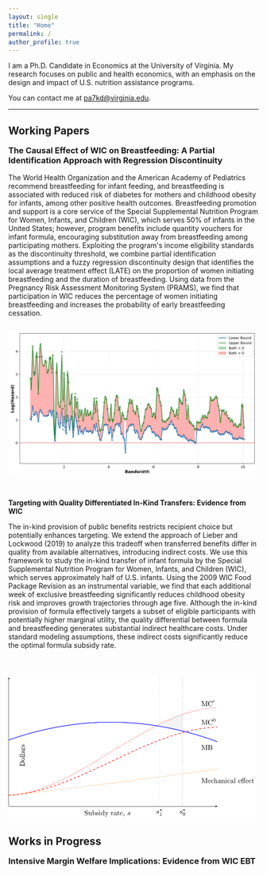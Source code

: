 ```yaml
---
layout: single
title: "Home"
permalink: /
author_profile: true
---
```


I am a Ph.D. Candidate in Economics at the University of Virginia. My research focuses on public and health economics, with an emphasis on the design and impact of U.S. nutrition assistance programs. 

You can contact me at [pa7kd@virginia.edu](mailto:pa7kd@virginia.edu).

---

## Working Papers

<div style="margin-bottom: 3em;">
  <h3 style="margin-top: 0;"><strong>The Causal Effect of WIC on Breastfeeding: A Partial Identification Approach with Regression Discontinuity</strong></h3>
  <p>
    The World Health Organization and the American Academy of Pediatrics recommend breastfeeding for infant feeding, and breastfeeding is associated with reduced risk of diabetes for mothers and childhood obesity for infants, among other positive health outcomes. Breastfeeding promotion and support is a core service of the Special Supplemental Nutrition Program for Women, Infants, and Children (WIC), which serves 50% of infants in the United States; however, program benefits include quantity vouchers for infant formula, encouraging substitution away from breastfeeding among participating mothers. Exploiting the program's income eligibility standards as the discontinuity threshold, we combine partial identification assumptions and a fuzzy regression discontinuity design that identifies the local average treatment effect (LATE) on the proportion of women initiating breastfeeding and the duration of breastfeeding. Using data from the Pregnancy Risk Assessment Monitoring System (PRAMS), we find that participation in WIC reduces the percentage of women initiating breastfeeding and increases the probability of early breastfeeding cessation.
  </p>
  <img src="images/FIGURE_breastfeeding_duration_weeks_LATE_slope_1.00.png" alt="Breastfeeding Graphic" width="500" style="margin-top: 1em;" />
</div>


<div style="margin-bottom: 3em;>
    <h3 style="margin-top: 0;"><strong>Targeting with Quality Differentiated In-Kind Transfers: Evidence from WIC</strong></h3>
    <p>
      The in-kind provision of public benefits restricts recipient choice but potentially enhances targeting. We extend the approach of Lieber and Lockwood (2019) to analyze this tradeoff when transferred benefits differ in quality from available alternatives, introducing indirect costs. We use this framework to study the in-kind transfer of infant formula by the Special Supplemental Nutrition Program for Women, Infants, and Children (WIC), which serves approximately half of U.S. infants. Using the 2009 WIC Food Package Revision as an instrumental variable, we find that each additional week of exclusive breastfeeding significantly reduces childhood obesity risk and improves growth trajectories through age five. Although the in-kind provision of formula effectively targets a subset of eligible participants with potentially higher marginal utility, the quality differential between formula and breastfeeding generates substantial indirect healthcare costs. Under standard modeling assumptions, these indirect costs significantly reduce the optimal formula subsidy rate.
    </p>
  </div>
  <div>
    <img src="images/costs_benefits_subsidy.png" alt="Costs and Benefits of a Subsidy with Quality Effects" width="500" style="margin-top: 1em;" />
  </div>

## Works in Progress

<div style="margin-bottom: 3em;">
  <h3 style="margin-top: 0;"><strong>Intensive Margin Welfare Implications: Evidence from WIC EBT</strong></h3>
</div>

